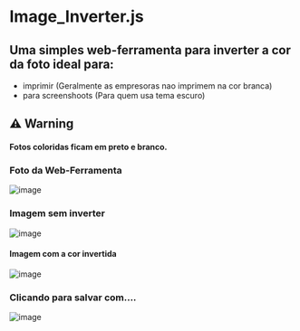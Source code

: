 # Image_Inverter.js

## Uma simples web-ferramenta para inverter a cor da foto ideal para: 
+ imprimir (Geralmente as empresoras nao imprimem na cor branca)
+ para screenshoots (Para quem usa tema escuro)

## ⚠️ Warning
#### Fotos coloridas ficam em preto e branco.

### Foto da Web-Ferramenta

![image](https://user-images.githubusercontent.com/81401104/195500972-38a79673-e354-4aac-9854-a862d41ad286.png)

### Imagem sem inverter

![image](https://user-images.githubusercontent.com/81401104/195501020-f167ea26-fbdd-4e9d-b7f6-1d815fcd76ff.png)

#### Imagem com a cor invertida

![image](https://user-images.githubusercontent.com/81401104/195501101-004c7cca-bce6-4d39-adda-d85b53d3c4e9.png)

### Clicando para salvar com....

![image](https://user-images.githubusercontent.com/81401104/195501419-8bdc14c6-95b5-4ada-bda7-617fb31abea7.png)

